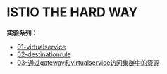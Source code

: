 # ISTIO THE HARD WAY

**实验系列：**
- [01-virtualservice](/docs/01-virtualservice概览.md)
- [02-destinationrule](/docs/02-destinationrule概览.md)
- [03-通过gateway和virtualservice访问集群中的资源](/docs/03-通过gateway和virtualservice访问集群中的资源.md)
